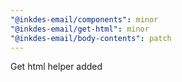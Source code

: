 ```yaml
---
"@inkdes-email/components": minor
"@inkdes-email/get-html": minor
"@inkdes-email/body-contents": patch
---
```


Get html helper added
